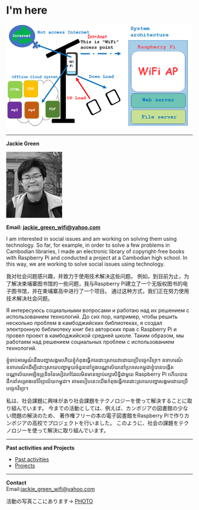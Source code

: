 # I'm here
<!--
![hello](1.jpeg) 

<center>
<img src="1.jpeg" width="30%" hight="30%">
 </center>-->
![HELLO](10.png)


 
---
**Jackie Green**

<img src="2.jpeg" width="30%" hight="30%">

**Email: jackie_green_wifi@yahoo.com**

I am interested in social issues and am working on solving them using technology.  So far, for example, in order to solve a few problems in Cambodian libraries, I made an electronic library of copyright-free books with Raspberry Pi and conducted a project at a Cambodian high school.  In this way, we are working to solve social issues using technology.  




我对社会问题感兴趣，并致力于使用技术解决这些问题。 例如，到目前为止，为了解决柬埔寨图书馆的一些问题，我与Raspberry Pi建立了一个无版权图书的电子图书馆，并在柬埔寨高中进行了一个项目。 通过这种方式，我们正在努力使用技术解决社会问题。  


Я интересуюсь социальными вопросами и работаю над их решением с использованием технологий.  До сих пор, например, чтобы решить несколько проблем в камбоджийских библиотеках, я создал электронную библиотеку книг без авторских прав с Raspberry Pi и провел проект в камбоджийской средней школе.  Таким образом, мы работаем над решением социальных проблем с использованием технологий.  

ខ្ញុំចាប់អារម្មណ៍នឹងបញ្ហាសង្គមហើយខ្ញុំកំពុងធ្វើការដោះស្រាយវាដោយប្រើបច្ចេកវិទ្យា។  ឧទាហរណ៍ឧទាហរណ៍ដើម្បីដោះស្រាយបញ្ហាមួយចំនួននៅក្នុងបណ្ណាល័យនៅប្រទេសកម្ពុជាខ្ញុំបានបង្កើតបណ្ណាល័យអេឡិចត្រូនិចនៃសៀវភៅដែលមិនមានច្បាប់រក្សាសិទ្ធិជាមួយ Raspberry Pi ហើយបានដឹកនាំគម្រោងនៅវិទ្យាល័យកម្ពុជា។  តាមរបៀបនេះយើងកំពុងធ្វើការដោះស្រាយបញ្ហាសង្គមដោយប្រើបច្ចេកវិទ្យា។  


私は、社会課題に興味があり社会課題をテクノロジーを使って解決することに取り組んでいます。
今までの活動としては、例えば、カンボジアの図書館の少ない問題の解決のため、
著作権フリーの本の電子図書館をRaspberry Piで作りカンボジアの高校でプロジェクトを行いました。
このように、社会の課題をテクノロジーを使って解決に取り組んでいます。

---

**Past activities and Projects**
- [Past activities](page1.md)
- [Projects](https://jackiegreenwifi.github.io/jackiewiki/)
  
---
**Contact**  
Email:jackie_green_wifi@yahoo.com


活動の写真ここにあります→
   [PHOTO](page5.md)









